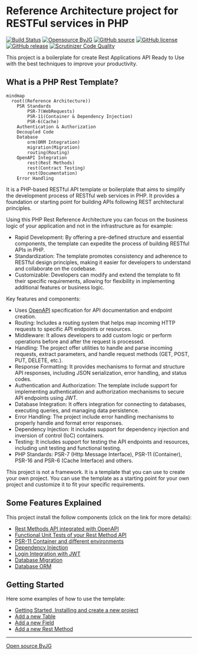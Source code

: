 # Reference Architecture project for RESTFul services in PHP

[![Build Status](https://github.com/byjg/php-rest-template/actions/workflows/build-app-image.yml/badge.svg?branch=master)](https://github.com/byjg/php-rest-template/actions/workflows/build-app-image.yml)
[![Opensource ByJG](https://img.shields.io/badge/opensource-byjg-success.svg)](http://opensource.byjg.com)
[![GitHub source](https://img.shields.io/badge/Github-source-informational?logo=github)](https://github.com/byjg/php-rest-template/)
[![GitHub license](https://img.shields.io/github/license/byjg/php-rest-template.svg)](https://opensource.byjg.com/opensource/licensing.html)
[![GitHub release](https://img.shields.io/github/release/byjg/php-rest-template.svg)](https://github.com/byjg/php-rest-template/releases/)
[![Scrutinizer Code Quality](https://scrutinizer-ci.com/g/byjg/php-rest-template/badges/quality-score.png?b=master)](https://scrutinizer-ci.com/g/byjg/php-rest-template/?branch=master)

This project is a boilerplate for create Rest Applications API Ready to Use with the best techniques to improve your productivity.

## What is a PHP Rest Template?

```mermaid
mindmap
  root((Reference Architecture))
    PSR Standards
        PSR-7(WebRequests)
        PSR-11(Container & Dependency Injection)
        PSR-6(Cache)
    Authentication & Authorization
    Decoupled Code
    Database
        orm(ORM Integration)
        migration(Migration)
        routing(Routing)
    OpenAPI Integration
        rest(Rest Methods)
        rest(Contract Testing)
        rest(Documentation)
    Error Handling
```

It is a PHP-based RESTful API template or boilerplate that aims to simplify the development process of RESTful web services in PHP.
It provides a foundation or starting point for building APIs following REST architectural principles.

Using this PHP Rest Reference Architecture you can focus on the business logic of your application and not in the infrastructure as for example:

- Rapid Development: By offering a pre-defined structure and essential components, the template can expedite the process of building RESTful APIs in PHP.
- Standardization: The template promotes consistency and adherence to RESTful design principles, making it easier for developers to understand and collaborate on the codebase.
- Customizable: Developers can modify and extend the template to fit their specific requirements, allowing for flexibility in implementing additional features or business logic.

Key features and components:

- Uses [OpenAPI](https://swagger.io/specification/) specification for API documentation and endpoint creation.
- Routing: Includes a routing system that helps map incoming HTTP requests to specific API endpoints or resources.
- Middleware: It allows developers to add custom logic or perform operations before and after the request is processed.
- Handling: The project offer utilities to handle and parse incoming requests, extract parameters, and handle request methods (GET, POST, PUT, DELETE, etc.).
- Response Formatting: It provides mechanisms to format and structure API responses, including JSON serialization, error handling, and status codes.
- Authentication and Authorization: The template include support for implementing authentication and authorization mechanisms to secure API endpoints using JWT.
- Database Integration: It offers integration for connecting to databases, executing queries, and managing data persistence.
- Error Handling: The project include error handling mechanisms to properly handle and format error responses.
- Dependency Injection: It includes support for dependency injection and inversion of control (IoC) containers.
- Testing: It includes support for testing the API endpoints and resources, including unit testing and functional testing.
- PHP Standards: PSR-7 (Http Message Interface), PSR-11 (Container), PSR-16 and PSR-6 (Cache Interface) and others.

This project is not a framework. It is a template that you can use to create your own project. You can use the template as a starting point for your own project and customize it to fit your specific requirements.

## Some Features Explained

This project install the follow components (click on the link for more details):

- [Rest Methods API integrated with OpenAPI](docs/rest.md)
- [Functional Unit Tests of your Rest Method API](docs/functional_test.md)
- [PSR-11 Container and different environments](docs/psr11.md)
- [Dependency Injection](docs/psr11_di.md)
- [Login Integration with JWT](docs/login.md)
- [Database Migration](docs/migration.md)
- [Database ORM](docs/orm.md)

## Getting Started

Here some examples of how to use the template:

- [Getting Started, Installing and create a new project](docs/getting_started.md)
- [Add a new Table](docs/getting_started_01_create_table.md)
- [Add a new Field](docs/getting_started_02_add_new_field.md)
- [Add a new Rest Method](docs/getting_started_03_create_rest_method.md)

----
[Open source ByJG](http://opensource.byjg.com)
